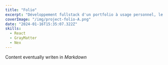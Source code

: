 ```yaml
---
title: "Folio"
excerpt: "Développement fullstack d'un portfolio à usage personnel, le site que vous consultez actuellement."
coverImage: "/img/project-folio-A.png"
date: "2024-01-16T15:35:07.322Z"
skills:
  - React
  - GrayMatter
  - Nex
---
```

Content eventually writen in *Markdown*